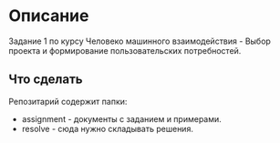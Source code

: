 # Описание
Задание 1 по курсу Человеко машинного взаимодействия - Выбор проекта и формирование пользовательских потребностей.

## Что сделать

Репозитарий содержит папки:
* assignment - документы с заданием и примерами.
* resolve - сюда нужно складывать решения.



